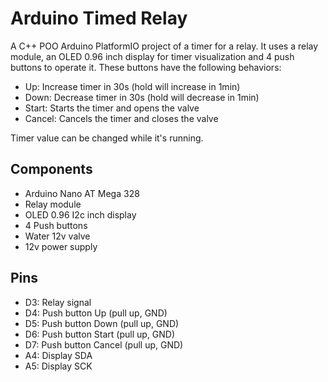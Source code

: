 # Arduino Timed Relay

A C++ POO Arduino PlatformIO project of a timer for a relay. It uses a relay module, an OLED 0.96 inch display for timer visualization and 4 push buttons to operate it. These buttons have the following behaviors:
- Up: Increase timer in 30s (hold will increase in 1min)
- Down: Decrease timer in 30s (hold will decrease in 1min)
- Start: Starts the timer and opens the valve
- Cancel: Cancels the timer and closes the valve

Timer value can be changed while it's running.

## Components
- Arduino Nano AT Mega 328
- Relay module
- OLED 0.96 I2c inch display
- 4 Push buttons
- Water 12v valve
- 12v power supply

## Pins
- D3: Relay signal
- D4: Push button Up (pull up, GND)
- D5: Push button Down (pull up, GND)
- D6: Push button Start (pull up, GND)
- D7: Push button Cancel (pull up, GND)
- A4: Display SDA
- A5: Display SCK
